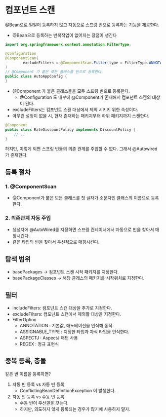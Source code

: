 컴포넌트 스캔
===
@Bean으로 일일이 등록하지 않고 자동으로 스프링 빈으로 등록하는 기능을 제공한다.
- @Bean으로 등록하는 반복작업이 없어지는 장점이 생긴다

```java
import org.springframework.context.annotation.FilterType;

@Configuration
@ComponentScan(
        excludeFilters = @ComponentScan.Filter(type = FilterType.ANNOTATION, classes = Configuration.class)
)
// @Component 가 붙은 모든 클래스를 빈으로 등록한다.
public class AutoAppConfig {
}

```
- @Component 가 붙은 클래스들을 모두 스프링 빈으로 등록한다.
  - @Configuration 도 내부에 @Component가 존재해서 컴포넌트 스캔의 대상이 된다.
- excludeFilters는 컴포넌트 스캔 대상에서 제외 시키키 위한 속성이다.
- 아무런 설정이 없을 시, 현재 존재하는 패키지부터 하위 패키지까지 스캔한다.
```java
@Component
public class RateDiscountPolicy implements DiscountPolicy {
    // ..
}

```
하지만, 이렇게 되면 스프링 빈들의 의존 관계를 주입할 수 없다.
그래서 @Autowired 가 존재한다.

## 등록 절차
### **1. @ComponentScan**
- @Component가 붙은 모든 클래스를 첫 글자가 소문자인 클래스의 이름으로 등록한다.

### **2. 의존관계 자동 주입**
- 생성자에 @AutoWired를 지정하면 스프링 컨테이너에서 자동으로 빈을 찾아서 매칭시킨다.
- 같은 타입의 빈을 찾아서 우선적으로 매핑시킨다.

## 탐색 범위
- basePackages -> 컴포넌트 스캔 시작 패키지를 지정한다.
- basePackageClasses -> 해당 클래스의 패키지를 시작위치로 지정한다.

## 필터
- includeFilters: 컴포넌트 스캔 대상을 추가로 지정한다.
- excludeFilters: 컴포넌트 스캔에서 제외할 대상을 지정한다.
- FilterOption
  - ANNOTATION : 기본값, 애노테이션을 인식해 동작.
  - ASSIGNABLE_TYPE : 지정한 타입과 자식 타입을 인식한다.
  - ASPECTJ : AspectJ 패턴 사용
  - REGEX : 정규 표현식

## 중복 등록, 충돌
같은 빈 이름을 등록하면?
1. 자동 빈 등록 vs 자동 빈 등록
   - ConflictingBeanDefinitionException 이 발생한다.
2. 자동 빈 등록 vs 수동 빈 등록
   - 수동 빈이 우선권을 갖는다.
   - 하지만, 의도하지 않게 등록되는 경우가 많기에 사용하지 말자.

